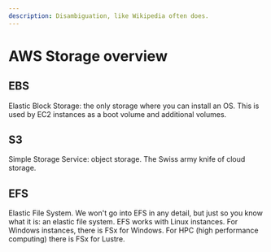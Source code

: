 ```yaml
---
description: Disambiguation, like Wikipedia often does.
---
```


# AWS Storage overview

## EBS

Elastic Block Storage: the only storage where you can install an OS. This is used by EC2 instances as a boot volume and additional volumes.&#x20;

## S3

Simple Storage Service: object storage. The Swiss army knife of cloud storage.

## EFS

Elastic File System. We won't go into EFS in any detail, but just so you know what it is: an elastic file system. EFS works with Linux instances. For Windows instances, there is FSx for Windows. For HPC (high performance computing) there is FSx for Lustre.&#x20;

